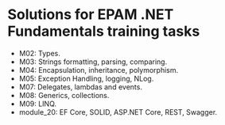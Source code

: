 # Solutions for EPAM .NET Fundamentals training tasks

- M02: Types.
- M03: Strings formatting, parsing, comparing.
- M04: Encapsulation, inheritance, polymorphism.
- M05: Exception Handling, logging, NLog.
- M07: Delegates, lambdas and events.
- M08: Generics, collections.
- M09: LINQ.
- module_20: EF Core, SOLID, ASP.NET Core, REST, Swagger.
